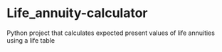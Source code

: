 # Life_annuity-calculator
Python project that calculates expected present values of life annuities using a life table
